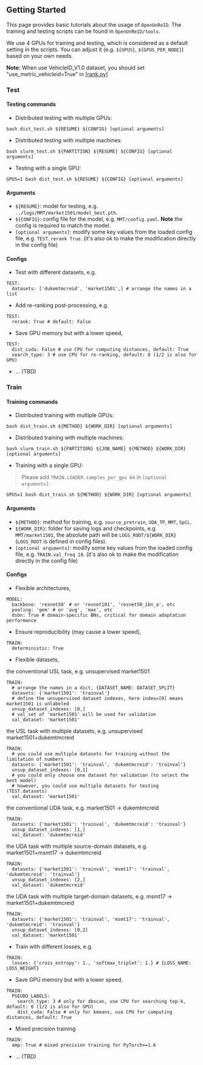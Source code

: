 ## Getting Started

This page provides basic tutorials about the usage of `OpenUnReID`. The training and testing scripts can be found in `OpenUnReID/tools`.

We use 4 GPUs for training and testing, which is considered as a default setting in the scripts. You can adjust it (e.g. `${GPUS}`, `${GPUS_PER_NODE}`) based on your own needs.

**Note:** When use VehicleID_V1.0 dataset, you should set "use_metric_vehicleid=True" in [[rank.py]](https://github.com/open-mmlab/OpenUnReID/blob/master/openunreid/core/metrics/rank.py#L226)

### Test

#### Testing commands

+ Distributed testing with multiple GPUs:
```shell
bash dist_test.sh ${RESUME} ${CONFIG} [optional arguments]
```
+ Distributed testing with multiple machines:
```shell
bash slurm_test.sh ${PARTITION} ${RESUME} ${CONFIG} [optional arguments]
```
+ Testing with a single GPU:
```shell
GPUS=1 bash dist_test.sh ${RESUME} ${CONFIG} [optional arguments]
```

#### Arguments

+ `${RESUME}`: model for testing, e.g. `../logs/MMT/market1501/model_best.pth`.
+ `${CONFIG}`: config file for the model, e.g. `MMT/config.yaml`. **Note** the config is required to match the model.
+ `[optional arguments]`: modify some key values from the loaded config file, e.g. `TEST.rerank True`. (it's also ok to make the modification directly in the config file)

#### Configs

+ Test with different datasets, e.g.
```shell
TEST:
  datasets: ['dukemtmcreid', 'market1501',] # arrange the names in a list
```
+ Add re-ranking post-processing, e.g.
```shell
TEST:
  rerank: True # default: False
```
+ Save GPU memory but with a lower speed,
```shell
TEST:
  dist_cuda: False # use CPU for computing distances, default: True
  search_type: 3 # use CPU for re-ranking, default: 0 (1/2 is also for GPU)
```
+ ... (TBD)

### Train

#### Training commands

+ Distributed training with multiple GPUs:
```shell
bash dist_train.sh ${METHOD} ${WORK_DIR} [optional arguments]
```
+ Distributed training with multiple machines:
```shell
bash slurm_train.sh ${PARTITION} ${JOB_NAME} ${METHOD} ${WORK_DIR} [optional arguments]
```
+ Training with a single GPU:
> Please add `TRAIN.LOADER.samples_per_gpu 64` in `[optional arguments]`.

```shell
GPUS=1 bash dist_train.sh ${METHOD} ${WORK_DIR} [optional arguments]
```

#### Arguments

+ `${METHOD}`: method for training, e.g. `source_pretrain`, `UDA_TP`, `MMT`, `SpCL`.
+ `${WORK_DIR}`: folder for saving logs and checkpoints, e.g. `MMT/market1501`, the absolute path will be `LOGS_ROOT/${WORK_DIR}` (`LOGS_ROOT` is defined in config files).
+ `[optional arguments]`: modify some key values from the loaded config file, e.g. `TRAIN.val_freq 10`. (it's also ok to make the modification directly in the config file)

#### Configs

+ Flexible architectures,
```shell
MODEL:
  backbone: 'resnet50' # or 'resnet101', 'resnet50_ibn_a', etc
  pooling: 'gem' # or 'avg', 'max', etc
  dsbn: True # domain-specific BNs, critical for domain adaptation performance
```
+ Ensure reproducibility (may cause a lower speed),
```shell
TRAIN:
  deterministic: True
```
+ Flexible datasets,

the conventional USL task, e.g. unsupervised market1501
```shell
TRAIN:
  # arrange the names in a dict, {DATASET_NAME: DATASET_SPLIT}
  datasets: {'market1501': 'trainval'}
  # define the unsupervised dataset indexes, here index=[0] means market1501 is unlabeled
  unsup_dataset_indexes: [0,]
  # val_set of 'market1501' will be used for validation
  val_dataset: 'market1501'
```
the USL task with multiple datasets, e.g. unsupervised market1501+dukemtmcreid
```shell
TRAIN:
  # you could use multiple datasets for training without the limitation of numbers
  datasets: {'market1501': 'trainval', 'dukemtmcreid': 'trainval'}
  unsup_dataset_indexes: [0,1]
  # you could only choose one dataset for validation (to select the best model)
  # however, you could use multiple datasets for testing (TEST.datasets)
  val_dataset: 'market1501'
```
the conventional UDA task, e.g. market1501 -> dukemtmcreid
```shell
TRAIN:
  datasets: {'market1501': 'trainval', 'dukemtmcreid': 'trainval'}
  unsup_dataset_indexes: [1,]
  val_dataset: 'dukemtmcreid'
```
the UDA task with multiple source-domain datasets, e.g. market1501+msmt17 -> dukemtmcreid
```shell
TRAIN:
  datasets: {'market1501': 'trainval', 'msmt17': 'trainval', 'dukemtmcreid': 'trainval'}
  unsup_dataset_indexes: [2,]
  val_dataset: 'dukemtmcreid'
```
the UDA task with multiple target-domain datasets, e.g. msmt17 -> market1501+dukemtmcreid
```shell
TRAIN:
  datasets: {'market1501': 'trainval', 'msmt17': 'trainval', 'dukemtmcreid': 'trainval'}
  unsup_dataset_indexes: [0,2]
  val_dataset: 'market1501'
```
+ Train with different losses, e.g.
```shell
TRAIN:
  losses: {'cross_entropy': 1., 'softmax_triplet': 1.} # {LOSS_NAME: LOSS_WEIGHT}
```
+ Save GPU memory but with a lower speed,
```shell
TRAIN:
  PSEUDO_LABELS:
    search_type: 3 # only for dbscan, use CPU for searching top-k, default: 0 (1/2 is also for GPU)
    dist_cuda: False # only for kmeans, use CPU for computing distances, default: True
```
+ Mixed precision training
```shell
TRAIN:
  amp: True # mixed precision training for PyTorch>=1.6
```
+ ... (TBD)

